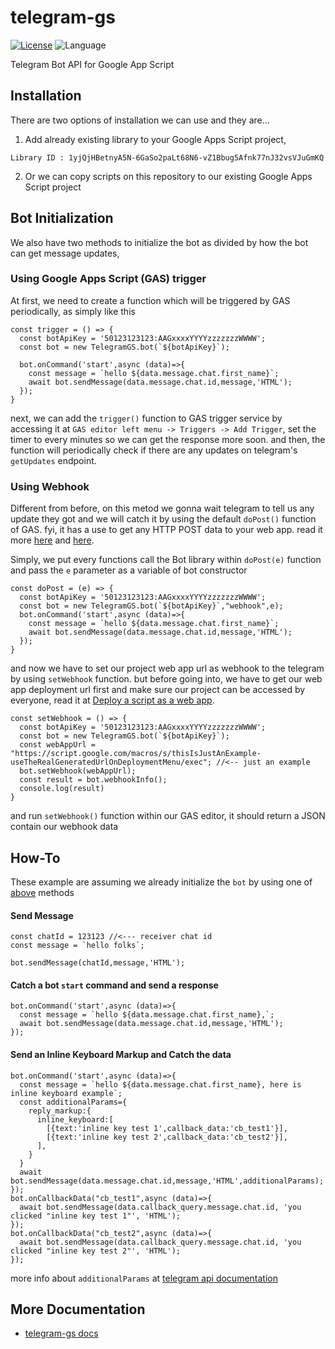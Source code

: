 # telegram-gs
[![License](https://img.shields.io/github/license/mazdel/telegram-gs?style=flat-square)](https://github.com/mazdel/telegram-gs/blob/main/LICENSE)
![Language](https://img.shields.io/github/languages/top/mazdel/telegram-gs?style=flat-square)

Telegram Bot API for Google App Script

## Installation
There are two options of installation we can use and they are...

1. Add already existing library to your Google Apps Script project, 

`Library ID : 1yjQjHBetnyA5N-6GaSo2paLt68N6-vZ1Bbug5Afnk77nJ32vsVJuGmKQ`

2. Or we can copy scripts on this repository to our existing Google Apps Script project

## Bot Initialization

We also have two methods to initialize the bot as divided by how the bot can get message updates,

### Using Google Apps Script (GAS) trigger
At first, we need to create a function which will be triggered by GAS periodically, as simply like this
```
const trigger = () => {
  const botApiKey = '50123123123:AAGxxxxYYYYzzzzzzzWWWW';
  const bot = new TelegramGS.bot(`${botApiKey}`);
  
  bot.onCommand('start',async (data)=>{
    const message = `hello ${data.message.chat.first_name}`;
    await bot.sendMessage(data.message.chat.id,message,'HTML');
  });
}
```
next, we can add the `trigger()` function to GAS trigger service by accessing it at `GAS editor left menu -> Triggers -> Add Trigger`, set the timer to every minutes so we can get the response more soon.
and then, the function will periodically check if there are any updates on telegram's `getUpdates` endpoint.

### Using Webhook
Different from before, on this metod we gonna wait telegram to tell us any update they got and we will catch it by using the default `doPost()` function of GAS. fyi, it has a use to get any HTTP POST data to your web app. read it more [here](https://developers.google.com/apps-script/guides/triggers?hl=en#dogete_and_doposte) and [here](https://developers.google.com/apps-script/guides/web?hl=en#requirements_for_web_apps). 

Simply, we put every functions call the Bot library within `doPost(e)` function and pass the `e` parameter as a variable of bot constructor
```
const doPost = (e) => {
  const botApiKey = '50123123123:AAGxxxxYYYYzzzzzzzWWWW';
  const bot = new TelegramGS.bot(`${botApiKey}`,"webhook",e);
  bot.onCommand('start',async (data)=>{
    const message = `hello ${data.message.chat.first_name}`;
    await bot.sendMessage(data.message.chat.id,message,'HTML');
  });
}
```
and now we have to set our project web app url as webhook to the telegram by using `setWebhook` function. but before going into, we have to get our web app deployment url first and make sure our project can be accessed by everyone, read it at [Deploy a script as a web app](https://developers.google.com/apps-script/guides/web#deploy_a_script_as_a_web_app). 
```
const setWebhook = () => {
  const botApiKey = '50123123123:AAGxxxxYYYYzzzzzzzWWWW';
  const bot = new TelegramGS.bot(`${botApiKey}`);
  const webAppUrl = "https://script.google.com/macros/s/thisIsJustAnExample-useTheRealGeneratedUrlOnDeploymentMenu/exec"; //<-- just an example
  bot.setWebhook(webAppUrl);
  const result = bot.webhookInfo();
  console.log(result)
}
```
and run `setWebhook()` function within our GAS editor, it should return a JSON contain our webhook data

## How-To
These example are assuming we already initialize the `bot` by using one of [above](#bot-initialization) methods

#### Send Message
```
const chatId = 123123 //<--- receiver chat id
const message = `hello folks`;

bot.sendMessage(chatId,message,'HTML');
```
#### Catch a bot `start` command and send a response
```
bot.onCommand('start',async (data)=>{
  const message = `hello ${data.message.chat.first_name},`;
  await bot.sendMessage(data.message.chat.id,message,'HTML');
});
```
#### Send an Inline Keyboard Markup and Catch the data
```
bot.onCommand('start',async (data)=>{
  const message = `hello ${data.message.chat.first_name}, here is inline keyboard example`;
  const additionalParams={
    reply_markup:{
      inline_keyboard:[
        [{text:'inline key test 1',callback_data:'cb_test1'}],
        [{text:'inline key test 2',callback_data:'cb_test2'}],
      ],
    }
  }
  await bot.sendMessage(data.message.chat.id,message,'HTML',additionalParams);
});
bot.onCallbackData("cb_test1",async (data)=>{
  await bot.sendMessage(data.callback_query.message.chat.id, 'you clicked "inline key test 1"', 'HTML');
});
bot.onCallbackData("cb_test2",async (data)=>{
  await bot.sendMessage(data.callback_query.message.chat.id, 'you clicked "inline key test 2"', 'HTML');
});
```
more info about `additionalParams` at [telegram api documentation](https://core.telegram.org/bots/api#sendmessage)

## More Documentation
- [telegram-gs docs](https://mazdel.github.io/telegram-gs/)
